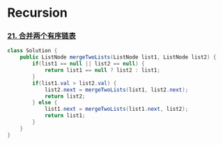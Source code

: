 # Recursion

### [21. 合并两个有序链表](https://leetcode-cn.com/problems/merge-two-sorted-lists/)

```java
class Solution {
    public ListNode mergeTwoLists(ListNode list1, ListNode list2) {
        if(list1 == null || list2 == null) {
            return list1 == null ? list2 : list1;
        }
        if(list1.val > list2.val) {
            list2.next = mergeTwoLists(list1, list2.next);
            return list2;
        } else {
            list1.next = mergeTwoLists(list1.next, list2);
            return list1;
        }
    }
}
```


